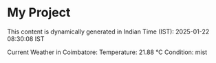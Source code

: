 # My Project

This content is dynamically generated in Indian Time (IST): 2025-01-22 08:30:08 IST


Current Weather in Coimbatore:
Temperature: 21.88 °C
Condition: mist
